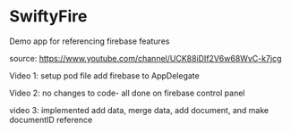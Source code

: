 # SwiftyFire
Demo app for referencing firebase features

source: https://www.youtube.com/channel/UCK88iDIf2V6w68WvC-k7jcg

Video 1:
setup pod file
add firebase to AppDelegate

Video 2: no changes to code- all done on firebase control panel

video 3: implemented add data, merge data, add document, and make documentID reference
